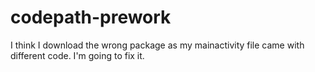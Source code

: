 # codepath-prework
I think I download the wrong package as my mainactivity file came with different code. I'm going to fix it.
